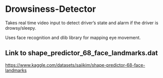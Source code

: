 # Drowsiness-Detector
Takes real time video input to detect driver’s state and alarm if the driver is drowsy/sleepy. 

Uses face recognition and dlib library for mapping eye movement.

## Link to shape_predictor_68_face_landmarks.dat 
https://www.kaggle.com/datasets/sajikim/shape-predictor-68-face-landmarks
